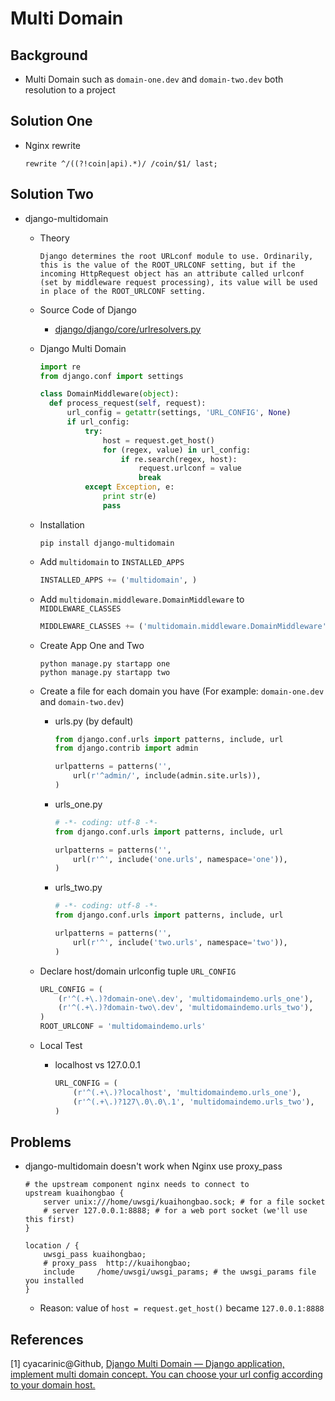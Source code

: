 # Multi Domain

## Background

* Multi Domain such as ``domain-one.dev`` and ``domain-two.dev`` both resolution to a project

## Solution One

* Nginx rewrite

  ```nginx
  rewrite ^/((?!coin|api).*)/ /coin/$1/ last;
  ```

## Solution Two

* django-multidomain

  * Theory

    ```
    Django determines the root URLconf module to use. Ordinarily, this is the value of the ROOT_URLCONF setting, but if the incoming HttpRequest object has an attribute called urlconf (set by middleware request processing), its value will be used in place of the ROOT_URLCONF setting.
    ```

  * Source Code of Django

    * [django/django/core/urlresolvers.py](https://github.com/django/django/blob/37ea3cb03e80de80380009a7a7939bc48d75abe9/django/core/urlresolvers.py)

  * Django Multi Domain

    ```python
    import re
    from django.conf import settings

    class DomainMiddleware(object):
      def process_request(self, request):
          url_config = getattr(settings, 'URL_CONFIG', None)
          if url_config:
              try:
                  host = request.get_host()
                  for (regex, value) in url_config:
                      if re.search(regex, host):
                          request.urlconf = value
                          break
              except Exception, e:
                  print str(e)
                  pass
    ```

  * Installation

    ```shell
    pip install django-multidomain
    ```

  * Add ``multidomain`` to ``INSTALLED_APPS``

    ```python
    INSTALLED_APPS += ('multidomain', )
    ```

  * Add ``multidomain.middleware.DomainMiddleware`` to ``MIDDLEWARE_CLASSES``

    ```python
    MIDDLEWARE_CLASSES += ('multidomain.middleware.DomainMiddleware', )
    ```

  * Create App One and Two

    ```shell
    python manage.py startapp one
    python manage.py startapp two
    ```

  * Create a file for each domain you have (For example: ``domain-one.dev`` and ``domain-two.dev``)

    * urls.py (by default)

      ```python
      from django.conf.urls import patterns, include, url
      from django.contrib import admin

      urlpatterns = patterns('',
          url(r'^admin/', include(admin.site.urls)),
      )
      ```

    * urls_one.py

      ```python
      # -*- coding: utf-8 -*-
      from django.conf.urls import patterns, include, url

      urlpatterns = patterns('',
          url(r'^', include('one.urls', namespace='one')),
      )
      ```

    * urls_two.py

      ```python
      # -*- coding: utf-8 -*-
      from django.conf.urls import patterns, include, url

      urlpatterns = patterns('',
          url(r'^', include('two.urls', namespace='two')),
      )
      ```

  * Declare host/domain urlconfig tuple ``URL_CONFIG``

    ```python
    URL_CONFIG = (
        (r'^(.+\.)?domain-one\.dev', 'multidomaindemo.urls_one'),
        (r'^(.+\.)?domain-two\.dev', 'multidomaindemo.urls_two'),
    )
    ROOT_URLCONF = 'multidomaindemo.urls'
    ```

  * Local Test

    * localhost vs 127.0.0.1

      ```python
      URL_CONFIG = (
          (r'^(.+\.)?localhost', 'multidomaindemo.urls_one'),
          (r'^(.+\.)?127\.0\.0\.1', 'multidomaindemo.urls_two'),
      )
      ```

## Problems

* django-multidomain doesn't work when Nginx use proxy_pass

  ```nginx
  # the upstream component nginx needs to connect to
  upstream kuaihongbao {
      server unix:///home/uwsgi/kuaihongbao.sock; # for a file socket
      # server 127.0.0.1:8888; # for a web port socket (we'll use this first)
  }

  location / {
      uwsgi_pass kuaihongbao;
      # proxy_pass  http://kuaihongbao;
      include     /home/uwsgi/uwsgi_params; # the uwsgi_params file you installed
  }
  ```

  * Reason:  value of ``host = request.get_host()`` became ``127.0.0.1:8888``

## References

[1] cyacarinic@Github, [Django Multi Domain — Django application, implement multi domain concept. You can choose your url config according to your domain host.](https://github.com/cyacarinic/django-multidomain)